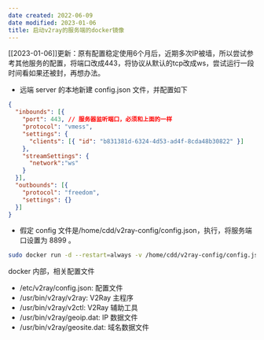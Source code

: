 ```yaml
---
date created: 2022-06-09
date modified: 2023-01-06
title: 启动v2ray的服务端的docker镜像
---
```


[[2023-01-06]]更新：原有配置稳定使用6个月后，近期多次IP被墙，所以尝试参考其他服务的配置，将端口改成443，将协议从默认的tcp改成ws，尝试运行一段时间看如果还被封，再想办法。

- 远端 server 的本地新建 config.json 文件，并配置如下

```json
{
  "inbounds": [{
    "port": 443, // 服务器监听端口，必须和上面的一样
    "protocol": "vmess",
    "settings": {
      "clients": [{ "id": "b831381d-6324-4d53-ad4f-8cda48b30822" }]
    }, 
    "streamSettings": {
      "network":"ws"
    } 
  }],
  "outbounds": [{
    "protocol": "freedom",
    "settings": {}
  }]
}
```

- 假定 config 文件是/home/cdd/v2ray-config/config.json，执行，将服务端口设置为 8899 。

```bash
sudo docker run -d --restart=always -v /home/cdd/v2ray-config/config.json:/etc/v2ray/config.json -p 443:443  v2fly/v2fly-core
```

docker 内部，相关配置文件

- /etc/v2ray/config.json: 配置文件
- /usr/bin/v2ray/v2ray: V2Ray 主程序
- /usr/bin/v2ray/v2ctl: V2Ray 辅助工具
- /usr/bin/v2ray/geoip.dat: IP 数据文件
- /usr/bin/v2ray/geosite.dat: 域名数据文件
